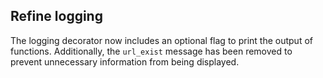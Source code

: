 ## Refine logging
<!--
type: feature
scope: all
affected: all
-->
The logging decorator now includes an optional flag to print the output of functions.
Additionally, the `url_exist` message has been removed to prevent unnecessary information from being displayed.
